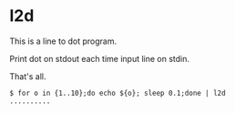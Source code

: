 l2d
===

This is a line to dot program.

Print dot on stdout each time input line on stdin.

That's all.

```shell
$ for o in {1..10};do echo ${o}; sleep 0.1;done | l2d
..........
```
